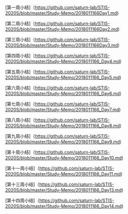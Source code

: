 [第一周小结]（https://github.com/saturn-lab/STIS-2020S/blob/master/Study-Memo/2018011166Day1.md)

[第二周小结]（https://github.com/saturn-lab/STIS-2020S/blob/master/Study-Memo/2018011166Day2.md)

[第三周小结]（https://github.com/saturn-lab/STIS-2020S/blob/master/Study-Memo/2018011166Day3.md)

[第四周小结]（https://github.com/saturn-lab/STIS-2020S/blob/master/Study-Memo/2018011166_Day4.md)

[第五周小结]（https://github.com/saturn-lab/STIS-2020S/blob/master/Study-Memo/2018011166_Day5.md)

[第六周小结]（https://github.com/saturn-lab/STIS-2020S/blob/master/Study-Memo/2018011166_Day6.md)

[第七周小结]（https://github.com/saturn-lab/STIS-2020S/blob/master/Study-Memo/2018011166_Day7.md)

[第八周小结]（https://github.com/saturn-lab/STIS-2020S/blob/master/Study-Memo/2018011166_Day8.md)

[第九周小结]（https://github.com/saturn-lab/STIS-2020S/blob/master/Study-Memo/2018011166_Day9.md)

[第十周小结]（https://github.com/saturn-lab/STIS-2020S/blob/master/Study-Memo/2018011166_Day10.md)

[第十一周小结]（https://github.com/saturn-lab/STIS-2020S/blob/master/Study-Memo/2018011166_Day11.md)

[第十三周小结]（https://github.com/saturn-lab/STIS-2020S/blob/master/Study-Memo/2018011166_Day13.md)

[第十四周小结]（https://github.com/saturn-lab/STIS-2020S/blob/master/Study-Memo/2018011166_Day14.md)